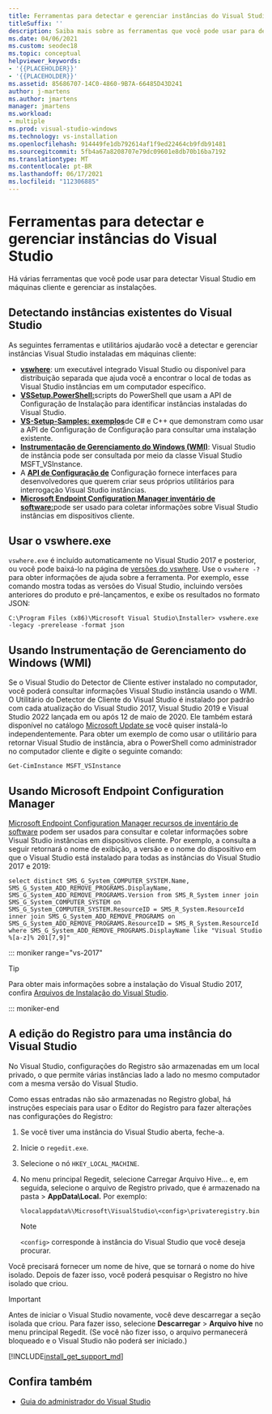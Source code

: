 ```yaml
---
title: Ferramentas para detectar e gerenciar instâncias do Visual Studio
titleSuffix: ''
description: Saiba mais sobre as ferramentas que você pode usar para detectar e gerenciar instalações do Visual Studio em computadores cliente.
ms.date: 04/06/2021
ms.custom: seodec18
ms.topic: conceptual
helpviewer_keywords:
- '{{PLACEHOLDER}}'
- '{{PLACEHOLDER}}'
ms.assetid: 85686707-14C0-4860-9B7A-66485D43D241
author: j-martens
ms.author: jmartens
manager: jmartens
ms.workload:
- multiple
ms.prod: visual-studio-windows
ms.technology: vs-installation
ms.openlocfilehash: 914449fe1db792614af1f9ed22464cb9fdb91481
ms.sourcegitcommit: 5fb4a67a8208707e79dc09601e8db70b16ba7192
ms.translationtype: MT
ms.contentlocale: pt-BR
ms.lasthandoff: 06/17/2021
ms.locfileid: "112306885"
---
```

# <a name="tools-for-detecting-and-managing-visual-studio-instances"></a>Ferramentas para detectar e gerenciar instâncias do Visual Studio

Há várias ferramentas que você pode usar para detectar Visual Studio em máquinas cliente e gerenciar as instalações.

## <a name="detecting-existing-visual-studio-instances"></a>Detectando instâncias existentes do Visual Studio

As seguintes ferramentas e utilitários ajudarão você a detectar e gerenciar instâncias Visual Studio instaladas em máquinas cliente:

* [**vswhere**](https://github.com/microsoft/vswhere): um executável integrado Visual Studio ou disponível para distribuição separada que ajuda você a encontrar o local de todas as Visual Studio instâncias em um computador específico.
* [**VSSetup.PowerShell:**](https://github.com/microsoft/vssetup.powershell)scripts do PowerShell que usam a API de Configuração de Instalação para identificar instâncias instaladas do Visual Studio.
* [**VS-Setup-Samples: exemplos**](https://github.com/microsoft/vs-setup-samples)de C# e C++ que demonstram como usar a API de Configuração de Configuração para consultar uma instalação existente.
* [**Instrumentação de Gerenciamento do Windows (WMI)**](/windows/win32/wmisdk/wmi-start-page): Visual Studio de instância pode ser consultada por meio da classe Visual Studio MSFT_VSInstance.
* A [**API de Configuração de**](<xref:Microsoft.VisualStudio.Setup.Configuration>) Configuração fornece interfaces para desenvolvedores que querem criar seus próprios utilitários para interrogação Visual Studio instâncias.
* [**Microsoft Endpoint Configuration Manager inventário de software:**](/mem/configmgr/core/clients/manage/inventory/introduction-to-software-inventory)pode ser usado para coletar informações sobre Visual Studio instâncias em dispositivos cliente.

## <a name="using-vswhereexe"></a>Usar o vswhere.exe

`vswhere.exe` é incluído automaticamente no Visual Studio 2017 e posterior, ou você pode baixá-lo na página de [versões do vswhere](https://github.com/Microsoft/vswhere/releases). Use o `vswhere -?` para obter informações de ajuda sobre a ferramenta. Por exemplo, esse comando mostra todas as versões do Visual Studio, incluindo versões anteriores do produto e pré-lançamentos, e exibe os resultados no formato JSON:

```shell
C:\Program Files (x86)\Microsoft Visual Studio\Installer> vswhere.exe -legacy -prerelease -format json
```

## <a name="using-windows-management-instrumentation-wmi"></a>Usando Instrumentação de Gerenciamento do Windows (WMI)

Se o Visual Studio do Detector de Cliente estiver instalado no computador, você poderá consultar informações Visual Studio instância usando o WMI. O Utilitário do Detector de Cliente do Visual Studio é instalado por padrão com cada atualização do Visual Studio 2017, Visual Studio 2019 e Visual Studio 2022 lançada em ou após 12 de maio de 2020. Ele também estará disponível no catálogo [Microsoft Update se](https://catalog.update.microsoft.com/) você quiser instalá-lo independentemente.  Para obter um exemplo de como usar o utilitário para retornar Visual Studio de instância, abra o PowerShell como administrador no computador cliente e digite o seguinte comando:

```shell
Get-CimInstance MSFT_VSInstance
```

## <a name="using-microsoft-endpoint-configuration-manager"></a>Usando Microsoft Endpoint Configuration Manager

[Microsoft Endpoint Configuration Manager recursos de inventário de software](/mem/configmgr/core/clients/manage/inventory/introduction-to-software-inventory) podem ser usados para consultar e coletar informações sobre Visual Studio instâncias em dispositivos cliente. Por exemplo, a consulta a seguir retornará o nome de exibição, a versão e o nome do dispositivo em que o Visual Studio está instalado para todas as instâncias do Visual Studio 2017 e 2019:

```WQL
select distinct SMS_G_System_COMPUTER_SYSTEM.Name, SMS_G_System_ADD_REMOVE_PROGRAMS.DisplayName, SMS_G_System_ADD_REMOVE_PROGRAMS.Version from SMS_R_System inner join SMS_G_System_COMPUTER_SYSTEM on SMS_G_System_COMPUTER_SYSTEM.ResourceID = SMS_R_System.ResourceId inner join SMS_G_System_ADD_REMOVE_PROGRAMS on SMS_G_System_ADD_REMOVE_PROGRAMS.ResourceID = SMS_R_System.ResourceId where SMS_G_System_ADD_REMOVE_PROGRAMS.DisplayName like "Visual Studio %[a-z]% 201[7,9]" 
```

::: moniker range="vs-2017"

> [!TIP]
> Para obter mais informações sobre a instalação do Visual Studio 2017, confira [Arquivos de Instalação do Visual Studio](https://devblogs.microsoft.com/setup/tag/vs2017/).

::: moniker-end

## <a name="editing-the-registry-for-a-visual-studio-instance"></a>A edição do Registro para uma instância do Visual Studio

No Visual Studio, configurações do Registro são armazenadas em um local privado, o que permite várias instâncias lado a lado no mesmo computador com a mesma versão do Visual Studio.

Como essas entradas não são armazenadas no Registro global, há instruções especiais para usar o Editor do Registro para fazer alterações nas configurações do Registro:

1. Se você tiver uma instância do Visual Studio aberta, feche-a.

1. Inicie o `regedit.exe`.

1. Selecione o nó `HKEY_LOCAL_MACHINE`.

1. No menu principal Regedit, selecione Carregar Arquivo Hive... e, em seguida, selecione o arquivo de Registro privado, que é armazenado na pasta  >   **AppData\Local.** Por exemplo:

   ```shell
   %localappdata%\Microsoft\VisualStudio\<config>\privateregistry.bin
   ```

   > [!NOTE]
   > `<config>` corresponde à instância do Visual Studio que você deseja procurar.

Você precisará fornecer um nome de hive, que se tornará o nome do hive isolado. Depois de fazer isso, você poderá pesquisar o Registro no hive isolado que criou.

> [!IMPORTANT]
> Antes de iniciar o Visual Studio novamente, você deve descarregar a seção isolada que criou. Para fazer isso, selecione **Descarregar**  >  **Arquivo hive** no menu principal Regedit. (Se você não fizer isso, o arquivo permanecerá bloqueado e o Visual Studio não poderá ser iniciado.)

[!INCLUDE[install_get_support_md](includes/install_get_support_md.md)]

## <a name="see-also"></a>Confira também

* [Guia do administrador do Visual Studio](../install/visual-studio-administrator-guide.md)
